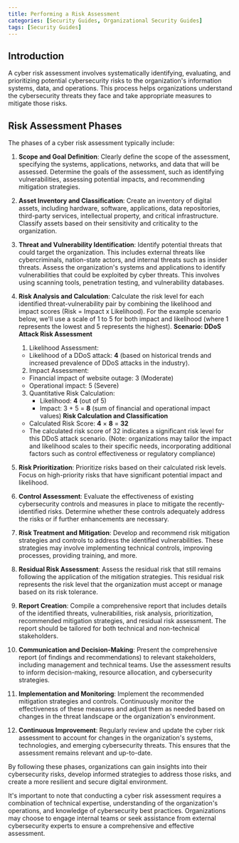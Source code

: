 ```yaml
---
title: Performing a Risk Assessment
categories: [Security Guides, Organizational Security Guides] 
tags: [Security Guides]
---
```


## Introduction

A cyber risk assessment involves systematically identifying, evaluating, and prioritizing potential cybersecurity risks to the organization's information systems, data, and operations. This process helps organizations understand the cybersecurity threats they face and take appropriate measures to mitigate those risks.

## Risk Assessment Phases

The phases of a cyber risk assessment typically include:

1. __Scope and Goal Definition__:
  Clearly define the scope of the assessment, specifying the systems, applications, networks, and data that will be assessed. Determine the goals of the assessment, such as identifying vulnerabilities, assessing potential impacts, and recommending mitigation strategies.

2. __Asset Inventory and Classification__:
  Create an inventory of digital assets, including hardware, software, applications, data repositories, third-party services, intellectual property, and critical infrastructure. Classify assets based on their sensitivity and criticality to the organization.

3. __Threat and Vulnerability Identification__:
  Identify potential threats that could target the organization. This includes external threats like cybercriminals, nation-state actors, and internal threats such as insider threats.
  Assess the organization's systems and applications to identify vulnerabilities that could be exploited by cyber threats. This involves using scanning tools, penetration testing, and vulnerability databases.  

4. __Risk Analysis and Calculation__:
  Calculate the risk level for each identified threat-vulnerability pair by combining the likelihood and impact scores (Risk = Impact x Likelihood). For the example scenario below, we'll use a scale of 1 to 5 for both impact and likelihood (where 1 represents the lowest and 5 represents the highest).
   __Scenario: DDoS Attack Risk Assessment__
   1. Likelihood Assessment:
     * Likelihood of a DDoS attack: __4__ (based on historical trends and increased prevalence of DDoS attacks in the industry).
   2. Impact Assessment:
     * Financial impact of website outage: 3 (Moderate)
     * Operational impact: 5 (Severe)
   3. Quantitative Risk Calculation:
      * Likelihood: __4__ (out of 5)
      * Impact: 3 + 5 = __8__ (sum of financial and operational impact values)
   __Risk Calculation and Classification__
   * Calculated Risk Score: __4__ × __8__ = __32__
   * The calculated risk score of 32 indicates a significant risk level for this DDoS attack scenario. (Note: organizations may tailor the impact and likelihood scales to their specific needs, incorporating additional factors such as control effectiveness or regulatory compliance) 
    
5. __Risk Prioritization__:
   Prioritize risks based on their calculated risk levels. Focus on high-priority risks that have significant potential impact and likelihood.

6. __Control Assessment__:
  Evaluate the effectiveness of existing cybersecurity controls and measures in place to mitigate the recently-identified risks. Determine whether these controls adequately address the risks or if further enhancements are necessary.

7. __Risk Treatment and Mitigation__:
  Develop and recommend risk mitigation strategies and controls to address the identified vulnerabilities. These strategies may involve implementing technical controls, improving processes, providing training, and more.

8. __Residual Risk Assessment__:
  Assess the residual risk that still remains following the application of the mitigation strategies. This residual risk represents the risk level that the organization must accept or manage based on its risk tolerance.

9. __Report Creation__:
  Compile a comprehensive report that includes details of the identified threats, vulnerabilities, risk analysis, prioritization, recommended mitigation strategies, and residual risk assessment. The report should be tailored for both technical and non-technical stakeholders.

10. __Communication and Decision-Making__:
  Present the comprehensive report (of findings and recommendations) to relevant stakeholders, including management and technical teams. Use the assessment results to inform decision-making, resource allocation, and cybersecurity strategies.

11. __Implementation and Monitoring__:
  Implement the recommended mitigation strategies and controls. Continuously monitor the effectiveness of these measures and adjust them as needed based on changes in the threat landscape or the organization's environment.

12. __Continuous Improvement__:
Regularly review and update the cyber risk assessment to account for changes in the organization's systems, technologies, and emerging cybersecurity threats. This ensures that the assessment remains relevant and up-to-date.

By following these phases, organizations can gain insights into their cybersecurity risks, develop informed strategies to address those risks, and create a more resilient and secure digital environment.

It's important to note that conducting a cyber risk assessment requires a combination of technical expertise, understanding of the organization's operations, and knowledge of cybersecurity best practices. Organizations may choose to engage internal teams or seek assistance from external cybersecurity experts to ensure a comprehensive and effective assessment.
